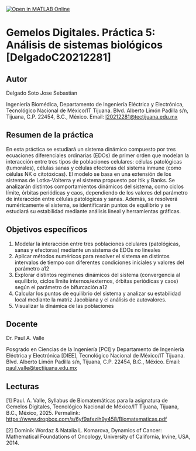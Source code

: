 [![Open in MATLAB Online](https://www.mathworks.com/images/responsive/global/open-in-matlab-online.svg)](https://matlab.mathworks.com/open/github/v1?repo=SebastianDelgadoS/Gemelos-Digitales-Analisis-de-sistemas-biologicos)
# Gemelos Digitales. Práctica 5: Análisis de sistemas biológicos [DelgadoC20212281]

## Autor
Delgado Soto Jose Sebastian

Ingeniería Biomédica, Departamento de Ingeniería Eléctrica y Electrónica, Tecnológico Nacional de México/IT Tijuana. Blvd. Alberto Limón Padilla s/n, Tijuana, C.P. 22454, B.C., México. Email: l20212281@tectijuana.edu.mx

## Resumen de la práctica
En esta práctica se estudiará un sistema dinámico compuesto por tres ecuaciones diferenciales ordinarias (EDOs) de primer orden que modelan la interacción entre tres tipos de poblaciones celulares: células patológicas (tumorales), células sanas y células efectoras del sistema inmune (como células NK o citotóxicas). El modelo se basa en una extensión de los sistemas de Lotka-Volterra y el sistema propuesto por Itik y Banks. Se analizarán distintos comportamientos dinámicos del sistema, como ciclos límite, órbitas periódicas y caos, dependiendo de los valores del parámetro de interacción entre células patológicas y sanas. Además, se resolverá numéricamente el sistema, se identificarán puntos de equilibrio y se estudiará su estabilidad mediante análisis lineal y herramientas gráficas.

## Objetivos específicos
1. Modelar la interacción entre tres poblaciones celulares (patológicas, sanas y efectoras) mediante un sistema de EDOs no lineales
2. Aplicar métodos numéricos para resolver el sistema en distintos intervalos de tiempo con diferentes condiciones iniciales y valores del parámetro a12
3. Explorar distintos regímenes dinámicos del sistema (convergencia al equilibrio, ciclos límite internos/externos, órbitas periódicas y caos) según el parámetro de bifurcación a12
4. Calcular los puntos de equilibrio del sistema y analizar su estabilidad local mediante la matriz Jacobiana y el análisis de autovalores.
5. Visualizar la dinámica de las poblaciones 


## Docente
Dr. Paul A. Valle

Posgrado en Ciencias de la Ingeniería [PCI] y Departamento de Ingeniería Eléctrica y Electrónica [DIEE], Tecnológico Nacional de México/IT Tijuana. Blvd. Alberto Limón Padilla s/n, Tijuana, C.P. 22454, B.C., México. Email: paul.valle@tectijuana.edu.mx

## Lecturas
[1] Paul. A. Valle, Syllabus de Biomatemáticas para la asignatura de Gemelos Digitales, Tecnológico Nacional de México/IT Tijuana, Tijuana, B.C., México, 2025. Permalink: https://www.dropbox.com/s/6yf9afxzih9y458/Biomatematicas.pdf

[2] Dominik Wordaz & Natalia L. Komarova, Dynamics of Cancer: Mathematical Foundations of Oncology, University of California, Irvine, USA, 2014.

